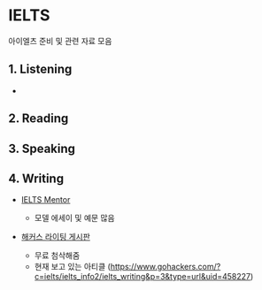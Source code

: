 # IELTS
아이엘츠 준비 및 관련 자료 모음

## 1. Listening 
  * 
## 2. Reading 

## 3. Speaking 

## 4. Writing   
  * [IELTS Mentor](https://www.ielts-mentor.com/writing-sample/writing-task-2)
    * 모델 에세이 및 예문 많음
  
  * [해커스 라이팅 게시판](https://www.gohackers.com/?c=ielts/ielts_info2/ielts_writing)
    * 무료 첨삭해줌
    * 현재 보고 있는 아티클 (https://www.gohackers.com/?c=ielts/ielts_info2/ielts_writing&p=3&type=url&uid=458227)
    
